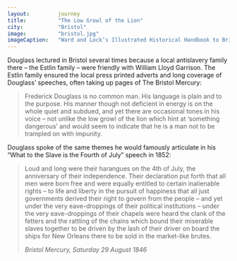 ```yaml
---
layout: 		journey
title: 			"The Low Growl of the Lion"
city:			"Bristol"
image: 			"bristol.jpg"
imageCaption: 	"Ward and Lock’s Illustrated Historical Handbook to Bristol Cathedral, 1891, British Library Flickr"
---
```


Douglass lectured in Bristol several times because a local antislavery family there – the Estlin family – were friendly with William Lloyd Garrison. The Estlin family ensured the local press printed adverts and long coverage of Douglass’ speeches, often taking up pages of The Bristol Mercury: 

>Frederick Douglass is no common man. His language is plain and to the purpose. His manner though not deficient in energy is on the whole quiet and subdued, and yet there are occasional tones in his voice – not unlike the low growl of the lion which hint at ‘something dangerous’ and would seem to indicate that he is a man not to be trampled on with impunity.

Douglass spoke of the same themes he would famously articulate in his “What to the Slave is the Fourth of July” speech in 1852:

>Loud and long were their harangues on the 4th of July, the anniversary of their independence. Their declaration put forth that all men were born free and were equally entitled to certain inalienable rights – to life and liberty in the pursuit of happiness that all just governments derived their right to govern from the people – and yet under the very eave-droppings of their political institutions – under the very eave-droppings of their chapels were heard the clank of the fetters and the rattling of the chains which bound their miserable slaves together to be driven by the lash of their driver on board the ships for New Orleans there to be sold in the market-like brutes.
> <footer><cite>Bristol Mercury, Saturday 29 August 1846</cite></footer>

